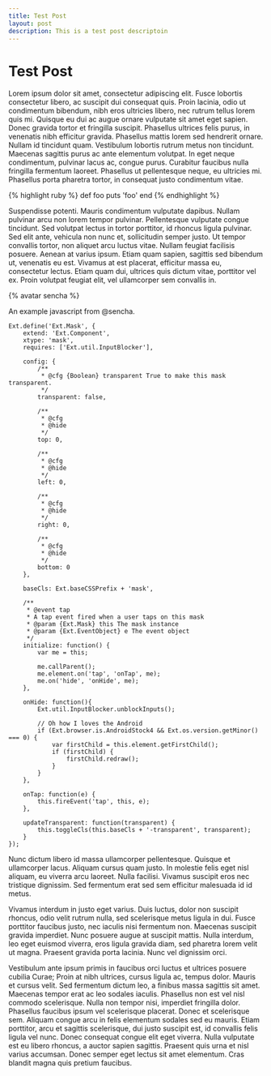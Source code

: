 ```yaml
---
title: Test Post
layout: post
description: This is a test post descriptoin
---
```


# Test Post

Lorem ipsum dolor sit amet, consectetur adipiscing elit. Fusce lobortis consectetur libero, ac suscipit dui consequat quis. Proin lacinia, odio ut condimentum bibendum, nibh eros ultricies libero, nec rutrum tellus lorem quis mi. Quisque eu dui ac augue ornare vulputate sit amet eget sapien. Donec gravida tortor et fringilla suscipit. Phasellus ultrices felis purus, in venenatis nibh efficitur gravida. Phasellus mattis lorem sed hendrerit ornare. Nullam id tincidunt quam. Vestibulum lobortis rutrum metus non tincidunt. Maecenas sagittis purus ac ante elementum volutpat. In eget neque condimentum, pulvinar lacus ac, congue purus. Curabitur faucibus nulla fringilla fermentum laoreet. Phasellus ut pellentesque neque, eu ultricies mi. Phasellus porta pharetra tortor, in consequat justo condimentum vitae.

{% highlight ruby %}
def foo
  puts 'foo'
end
{% endhighlight %}

Suspendisse potenti. Mauris condimentum vulputate dapibus. Nullam pulvinar arcu non lorem tempor pulvinar. Pellentesque vulputate congue tincidunt. Sed volutpat lectus in tortor porttitor, id rhoncus ligula pulvinar. Sed elit ante, vehicula non nunc et, sollicitudin semper justo. Ut tempor convallis tortor, non aliquet arcu luctus vitae. Nullam feugiat facilisis posuere. Aenean at varius ipsum. Etiam quam sapien, sagittis sed bibendum ut, venenatis eu est. Vivamus at est placerat, efficitur massa eu, consectetur lectus. Etiam quam dui, ultrices quis dictum vitae, porttitor vel ex. Proin volutpat feugiat elit, vel ullamcorper sem convallis in.

{% avatar sencha %}

An example javascript from @sencha.

~~~
Ext.define('Ext.Mask', {
	extend: 'Ext.Component',
	xtype: 'mask',
	requires: ['Ext.util.InputBlocker'],

	config: {
		/**
		 * @cfg {Boolean} transparent True to make this mask transparent.
		 */
		transparent: false,

		/**
		 * @cfg
		 * @hide
		 */
		top: 0,

		/**
		 * @cfg
		 * @hide
		 */
		left: 0,

		/**
		 * @cfg
		 * @hide
		 */
		right: 0,

		/**
		 * @cfg
		 * @hide
		 */
		bottom: 0
	},

	baseCls: Ext.baseCSSPrefix + 'mask',

	/**
	 * @event tap
	 * A tap event fired when a user taps on this mask
	 * @param {Ext.Mask} this The mask instance
	 * @param {Ext.EventObject} e The event object
	 */
	initialize: function() {
		var me = this;

		me.callParent();
		me.element.on('tap', 'onTap', me);
		me.on('hide', 'onHide', me);
	},

	onHide: function(){
		Ext.util.InputBlocker.unblockInputs();

		// Oh how I loves the Android
		if (Ext.browser.is.AndroidStock4 && Ext.os.version.getMinor() === 0) {
			var firstChild = this.element.getFirstChild();
			if (firstChild) {
				firstChild.redraw();
			}
		}
	},

	onTap: function(e) {
		this.fireEvent('tap', this, e);
	},

	updateTransparent: function(transparent) {
		this.toggleCls(this.baseCls + '-transparent', transparent);
	}
});
~~~

Nunc dictum libero id massa ullamcorper pellentesque. Quisque et ullamcorper lacus. Aliquam cursus quam justo. In molestie felis eget nisl aliquam, eu viverra arcu laoreet. Nulla facilisi. Vivamus suscipit eros nec tristique dignissim. Sed fermentum erat sed sem efficitur malesuada id id metus.

Vivamus interdum in justo eget varius. Duis luctus, dolor non suscipit rhoncus, odio velit rutrum nulla, sed scelerisque metus ligula in dui. Fusce porttitor faucibus justo, nec iaculis nisi fermentum non. Maecenas suscipit gravida imperdiet. Nunc posuere augue at suscipit mattis. Nulla interdum, leo eget euismod viverra, eros ligula gravida diam, sed pharetra lorem velit ut magna. Praesent gravida porta lacinia. Nunc vel dignissim orci.

Vestibulum ante ipsum primis in faucibus orci luctus et ultrices posuere cubilia Curae; Proin at nibh ultrices, cursus ligula ac, tempus dolor. Mauris et cursus velit. Sed fermentum dictum leo, a finibus massa sagittis sit amet. Maecenas tempor erat ac leo sodales iaculis. Phasellus non est vel nisl commodo scelerisque. Nulla non tempor nisi, imperdiet fringilla dolor. Phasellus faucibus ipsum vel scelerisque placerat. Donec et scelerisque sem. Aliquam congue arcu in felis elementum sodales sed eu mauris. Etiam porttitor, arcu et sagittis scelerisque, dui justo suscipit est, id convallis felis ligula vel nunc. Donec consequat congue elit eget viverra. Nulla vulputate est eu libero rhoncus, a auctor sapien sagittis. Praesent quis urna et nisl varius accumsan. Donec semper eget lectus sit amet elementum. Cras blandit magna quis pretium faucibus.

